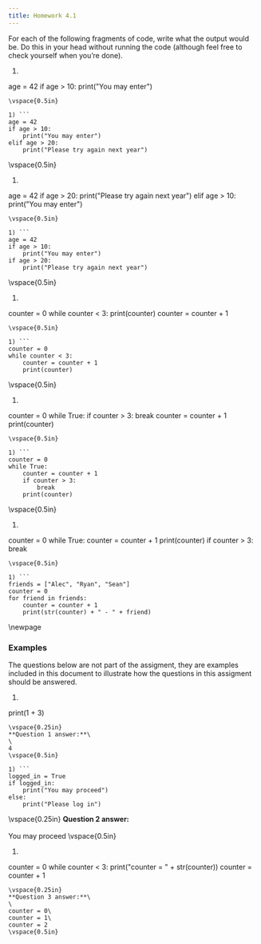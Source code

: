 ```yaml
---
title: Homework 4.1
---
```



For each of the following fragments of code, write what the output would be. Do
this in your head without running the code (although feel free to check
yourself when you’re done).


1) ```
age = 42
if age > 10:
    print("You may enter")
```
\vspace{0.5in}

1) ```
age = 42
if age > 10:
    print("You may enter")
elif age > 20:
    print("Please try again next year")
```
\vspace{0.5in}

1) ```
age = 42
if age > 20:
    print("Please try again next year")
elif age > 10:
    print("You may enter")
```
\vspace{0.5in}

1) ```
age = 42
if age > 10:
    print("You may enter")
if age > 20:
    print("Please try again next year")
```
\vspace{0.5in}

1) ```
counter = 0
while counter < 3:
    print(counter)
    counter = counter + 1
```
\vspace{0.5in}

1) ```
counter = 0
while counter < 3:
    counter = counter + 1
    print(counter)
```
\vspace{0.5in}

1) ```
counter = 0
while True:
    if counter > 3:
        break
    counter = counter + 1
    print(counter)
```
\vspace{0.5in}

1) ```
counter = 0
while True:
    counter = counter + 1
    if counter > 3:
        break
    print(counter)
```
\vspace{0.5in}

1) ```
counter = 0
while True:
    counter = counter + 1
    print(counter)
    if counter > 3:
        break
```
\vspace{0.5in}

1) ```
friends = ["Alec", "Ryan", "Sean"]
counter = 0
for friend in friends:
    counter = counter + 1
    print(str(counter) + " - " + friend)
```

\newpage

### Examples

The questions below are not part of the assigment, they are examples included
in this document to illustrate how the questions in this assigment should be
answered.


1) ```
print(1 + 3)
```
\vspace{0.25in}
**Question 1 answer:**\
\
4
\vspace{0.5in}

1) ```
logged_in = True
if logged_in:
    print("You may proceed")
else:
    print("Please log in")
```
\vspace{0.25in}
**Question 2 answer:**\
\
You may proceed
\vspace{0.5in}

1) ```
counter = 0
while counter < 3:
    print("counter = " + str(counter))
    counter = counter + 1
```
\vspace{0.25in}
**Question 3 answer:**\
\
counter = 0\
counter = 1\
counter = 2
\vspace{0.5in}
